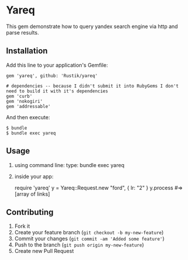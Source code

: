 # Yareq

This gem demonstrate how to query yandex search engine via http and parse results.

## Installation

Add this line to your application's Gemfile:

    gem 'yareq', github: 'Rustik/yareq'

    # dependencies -- because I didn't submit it into RubyGems I don't need to build it with it's dependencies
    gem 'curb'
    gem 'nokogiri'
    gem 'addressable'

And then execute:

    $ bundle
    $ bundle exec yareq

## Usage

1. using command line: 
   type: bundle exec yareq

2. inside your app:

   require 'yareq'
   y = Yareq::Request.new "ford", { lr: "2" }
   y.process #=> [array of links]

## Contributing

1. Fork it
2. Create your feature branch (`git checkout -b my-new-feature`)
3. Commit your changes (`git commit -am 'Added some feature'`)
4. Push to the branch (`git push origin my-new-feature`)
5. Create new Pull Request
